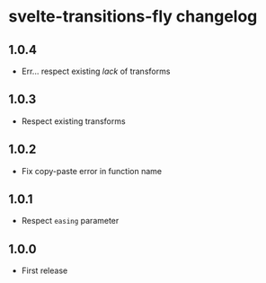 # svelte-transitions-fly changelog

## 1.0.4

* Err... respect existing *lack* of transforms

## 1.0.3

* Respect existing transforms

## 1.0.2

* Fix copy-paste error in function name

## 1.0.1

* Respect `easing` parameter

## 1.0.0

* First release
